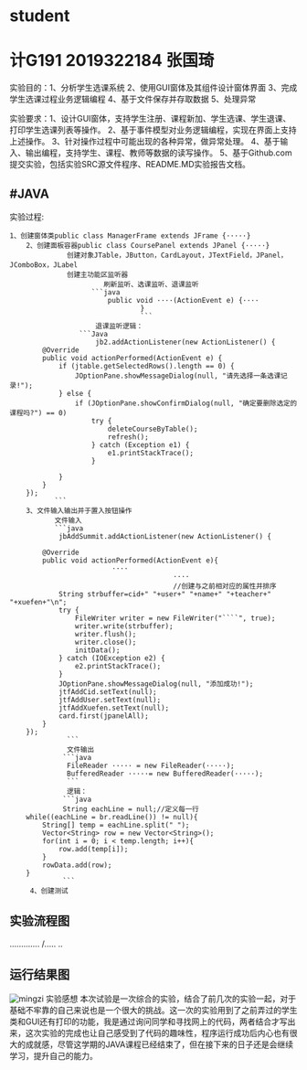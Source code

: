 # student
计G191 2019322184 张国琦
==============
实验目的：1、分析学生选课系统  2、使用GUI窗体及其组件设计窗体界面  3、完成学生选课过程业务逻辑编程  4、基于文件保存并存取数据  5、处理异常

实验要求：1、设计GUI窗体，支持学生注册、课程新加、学生选课、学生退课、打印学生选课列表等操作。
         2、基于事件模型对业务逻辑编程，实现在界面上支持上述操作。
         3、针对操作过程中可能出现的各种异常，做异常处理。
         4、基于输入、输出编程，支持学生、课程、教师等数据的读写操作。
         5、基于Github.com提交实验，包括实验SRC源文件程序、README.MD实验报告文档。

#JAVA
--------------------------------
实验过程:

	1、创建窗体类public class ManagerFrame extends JFrame {·····}
        2、创建面板容器public class CoursePanel extends JPanel {·····}
                  创建对象JTable，JButton，CardLayout，JTextField，JPanel，JComboBox，JLabel
                  创建主功能区监听器
                           刷新监听、选课监听、退课监听
                        ```java
                            public void ····(ActionEvent e) {····
                                    }
                                    ```
                         退课监听逻辑：
                     ```Java   
                         jb2.addActionListener(new ActionListener() {
			@Override
			public void actionPerformed(ActionEvent e) {
				if (jtable.getSelectedRows().length == 0) {
					JOptionPane.showMessageDialog(null, "请先选择一条选课记录!");
				} else {
					if (JOptionPane.showConfirmDialog(null, "确定要删除选定的课程吗?") == 0)
						try {
							deleteCourseByTable();
							refresh();
						} catch (Exception e1) {
							e1.printStackTrace();
						}

				}
			}
		});
               ```
        3、文件输入输出并于置入按钮操作
               文件输入
               ```java
                jbAddSummit.addActionListener(new ActionListener() {

			@Override
			public void actionPerformed(ActionEvent e){
			                 ····
                                            ····
                                            //创建与之前相对应的属性并排序
				String strbuffer=cid+" "+user+" "+name+" "+teacher+" "+xuefen+"\n";				
		        try {
		        	FileWriter writer = new FileWriter("````", true);
		        	writer.write(strbuffer);
		        	writer.flush();
		        	writer.close();
		        	initData();
		        } catch (IOException e2) {
		            e2.printStackTrace();
		        }
				JOptionPane.showMessageDialog(null, "添加成功!");
				jtfAddCid.setText(null);
				jtfAddUser.setText(null);
				jtfAddXuefen.setText(null);
				card.first(jpanelAll);
			}
		});
                  ```
                  文件输出
                 ```java
                  FileReader ····· = new FileReader(·····);
                  BufferedReader ·····= new BufferedReader(·····);
                  ```  
                  逻辑：
                 ```java
                 String eachLine = null;//定义每一行
		while((eachLine = br.readLine()) != null){
			String[] temp = eachLine.split(" ");
			Vector<String> row = new Vector<String>();
			for(int i = 0; i < temp.length; i++){
				row.add(temp[i]);
			}
			rowData.add(row);
		}
                 ```
         4、创建测试

实验流程图
----------------------
.............
/.....
..

运行结果图
------------------
![mingzi](图片链接)
实验感想
本次试验是一次综合的实验，结合了前几次的实验一起，对于基础不牢靠的自己来说也是一个很大的挑战。这一次的实验用到了之前弄过的学生类和GUI还有打印的功能，我是通过询问同学和寻找网上的代码，两者结合才写出来，这次实验的完成也让自己感受到了代码的趣味性，程序运行成功后内心也有很大的成就感，尽管这学期的JAVA课程已经结束了，但在接下来的日子还是会继续学习，提升自己的能力。
                                    
